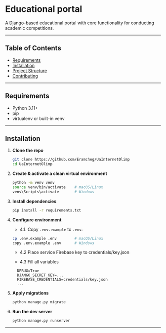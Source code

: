 # Educational portal

A Django-based educational portal with core functionality for conducting academic competitions.

---

## Table of Contents

- [Requirements](#requirements)  
- [Installation](#installation)  
- [Project Structure](#project-structure)
- [Contributing](#contributing)  

[//]: # (- [License]&#40;#license&#41;  )

---

## Requirements

- Python 3.11+  
- pip  
- virtualenv or built-in venv  

---

## Installation

1. **Clone the repo**  
   ```bash
   git clone https://github.com/Eramcheg/UaInternetOlimp
   cd UaInternetOlimp
   ```
   
2. **Create & activate a clean virtual environment**
    ```bash
    python -m venv venv
    source venv/bin/activate    # macOS/Linux
    venv\Scripts\activate       # Windows
   ```

3. **Install dependencies**
    ```bash
    pip install -r requirements.txt
   ```

4. **Configure environment**  

   - 4.1. Copy `.env.example` to `.env`:
    ```bash
    cp .env.example .env        # macOS/Linux
    copy .env.example .env      # Windows
    ```
   
   - 4.2 Place service Firebase key to credentials/key.json 

   - 4.3 Fill all variables
   ```env
     DEBUG=True
     DJANGO_SECRET_KEY=...
     FIREBASE_CREDENTIALS=credentials/key.json
     ...
   ```

5. **Apply migrations**
    ```bash
    python manage.py migrate
    ```

6. **Run the dev server**
    ```bash
    python manage.py runserver
    ```
   
---